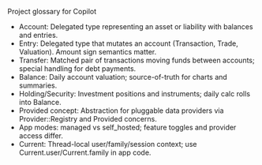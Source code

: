 Project glossary for Copilot

- Account: Delegated type representing an asset or liability with balances and entries.
- Entry: Delegated type that mutates an account (Transaction, Trade, Valuation). Amount sign semantics matter.
- Transfer: Matched pair of transactions moving funds between accounts; special handling for debt payments.
- Balance: Daily account valuation; source-of-truth for charts and summaries.
- Holding/Security: Investment positions and instruments; daily calc rolls into Balance.
- Provided concept: Abstraction for pluggable data providers via Provider::Registry and Provided concerns.
- App modes: managed vs self_hosted; feature toggles and provider access differ.
- Current: Thread-local user/family/session context; use Current.user/Current.family in app code.
